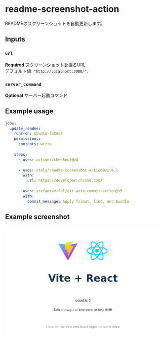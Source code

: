 # readme-screenshot-action

READMEのスクリーンショットを自動更新します。

## Inputs

### `url`

**Required** スクリーンショットを撮るURL  
デフォルト値: `"http://localhost:3000/"`.

### `server_command`
**Optional** サーバー起動コマンド

## Example usage

```yaml
jobs:
  update_readme:
    runs-on: ubuntu-latest
    permissions:
      contents: write

    steps:
      - uses: actions/checkout@v4

      - uses: otaly/readme-screenshot-action@v1.0.1
        with:
          url: https://developer.chrome.com/

      - uses: stefanzweifel/git-auto-commit-action@v5
        with:
          commit_message: Apply format, lint, and bundle
```

## Example screenshot
<!-- [README-SCREENSHOT-BEGIN] -->
![http://localhost:5173/](__screenshots__/147e175.png)
<!-- [README-SCREENSHOT-END] -->